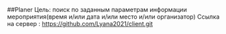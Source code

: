 ##Planer
Цель: поиск по заданным параметрам  информации мероприятия(время и/или дата и/или место и/или организатор)
Ссылка на сервер : https://github.com/Lyana2021/client.git
